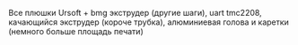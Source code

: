 Все плюшки Ursoft + 
bmg экструдер (другие шаги), 
uart tmc2208, 
качающийся экструдер (короче трубка), 
алюминиевая голова и каретки (немного больше площадь печати)
